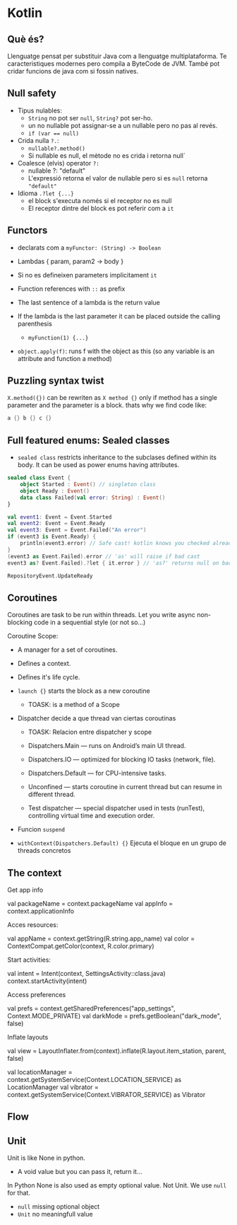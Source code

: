 # Kotlin

## Què és?

Llenguatge pensat per substituir Java com a llenguatge multiplataforma.
Te caracteristiques modernes pero compila a ByteCode de JVM.
També pot cridar funcions de java com si fossin natives.





## Null safety


- Tipus nulables:
    - `String` no pot ser `null`, `String?` pot ser-ho.
    - un no nullable pot assignar-se a un nullable pero no pas al revés.
    - `if (var == null)`
- Crida nulla `?.`:
    - `nullable?.method()`
    - Si nullable es null, el mètode no es crida i retorna null` 
- Coalesce (elvis) operator `?:` 
    - nullable ?: "default"
    - L'expressió retorna el valor de nullable pero si es `null` retorna `"default"`
- Idioma `.?let {...}`
    - el block s'executa només si el receptor no es null
    - El receptor dintre del block es pot referir com a `it`




## Functors

- declarats com a `myFunctor: (String) -> Boolean`
- Lambdas { param, param2 -> body }
- Si no es defineixen parameters implicitament `it`
- Function references with `::` as prefix
- The last sentence of a lambda is the return value
- If the lambda is the last parameter it can be placed outside the calling parenthesis
    - `myFunction(1) {...}`

- `object.apply(f)`: runs f with the object as this (so any variable is an attribute and function a method)


## Puzzling syntax twist

`X.method({})` can be rewriten as `X method {}`
only if method has a single parameter and the parameter is a block.
thats why we find code like:

```kotlin
a {} b {} c {}
```

## Full featured enums: Sealed classes

- `sealed class` restricts inheritance to the subclases defined within its body.
It can be used as power enums having attributes.

```kotlin
sealed class Event {
    object Started : Event() // singleton class
    object Ready : Event()
    data class Failed(val error: String) : Event()
}

val event1: Event = Event.Started
val event2: Event = Event.Ready
val event3: Event = Event.Failed("An error")
if (event3 is Event.Ready) {
    println(event3.error) // Safe cast! kotlin knows you checked already the type
}
(event3 as Event.Failed).error // 'as' will raise if bad cast
event3 as? Event.Failed).?let { it.error } // 'as?' returns null on bad cast

RepositoryEvent.UpdateReady

```

## Coroutines

Coroutines are task to be run within threads.
Let you write async non-blocking code in a sequential style (or not so...)

Coroutine Scope:

- A manager for a set of coroutines.
- Defines a context.
- Defines it's life cycle.

- `launch {}` starts the block as a new coroutine
    - TOASK: is a method of a Scope

- Dispatcher decide a que thread van ciertas coroutinas
    - TOASK: Relacion entre dispatcher y scope

    - Dispatchers.Main — runs on Android’s main UI thread.
    - Dispatchers.IO — optimized for blocking IO tasks (network, file).
    - Dispatchers.Default — for CPU-intensive tasks.
    - Unconfined — starts coroutine in current thread but can resume in different thread.
    - Test dispatcher — special dispatcher used in tests (runTest), controlling virtual time and execution order.
- Funcion `suspend` 
- `withContext(Dispatchers.Default) {}` Ejecuta el bloque en un grupo de threads concretos



## The context


Get app info

val packageName = context.packageName
val appInfo = context.applicationInfo

Acces resources:

val appName = context.getString(R.string.app_name)
val color = ContextCompat.getColor(context, R.color.primary)

Start activities:

val intent = Intent(context, SettingsActivity::class.java)
context.startActivity(intent)

Access preferences

val prefs = context.getSharedPreferences("app_settings", Context.MODE_PRIVATE)
val darkMode = prefs.getBoolean("dark_mode", false)

Inflate layouts

val view = LayoutInflater.from(context).inflate(R.layout.item_station, parent, false)

val locationManager = context.getSystemService(Context.LOCATION_SERVICE) as LocationManager
val vibrator = context.getSystemService(Context.VIBRATOR_SERVICE) as Vibrator


## Flow



## Unit

Unit is like None in python.
- A void value but you can pass it, return it...

In Python None is also used as empty optional value.
Not Unit. We use `null` for that.

- `null` missing optional object
- `Unit` no meaningfull value





















